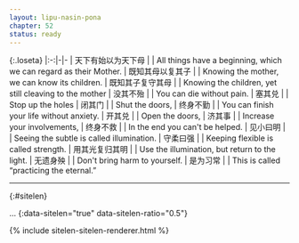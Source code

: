 ```yaml
---
layout: lipu-nasin-pona
chapter: 52
status: ready
---
```


{:.loseta}
|:-:|-|-
| 天下有始<wbr/>以为天下母 |  | All things have a beginning, which we can regard as their Mother.
| 既知其母<wbr/>以复其子   |  | Knowing the mother, we can know its children.
| 既知其子<wbr/>复守其母   |  | Knowing the children, yet still cleaving to the mother
| 没其不殆                 |  | You can die without pain.
| 塞其兑                   |  | Stop up the holes
| 闭其门                   |  | Shut the doors,
| 终身不勤                 |  | You can finish your life without anxiety.
| 开其兑                   |  | Open the doors,
| 济其事                   |  | Increase your involvements,
| 终身不救                 |  | In the end you can't be helped.
| 见小曰明                 |  | Seeing the subtle is called illumination.
| 守柔曰强                 |  | Keeping flexible is called strength.
| 用其光<wbr/>复归其明     |  | Use the illumination, but return to the light.
| 无遗身殃                 |  | Don't bring harm to yourself.
| 是为习常                 |  | This is called “practicing the eternal.”

-------
{:#sitelen}

...
{:data-sitelen="true" data-sitelen-ratio="0.5"}

{% include sitelen-sitelen-renderer.html %}
